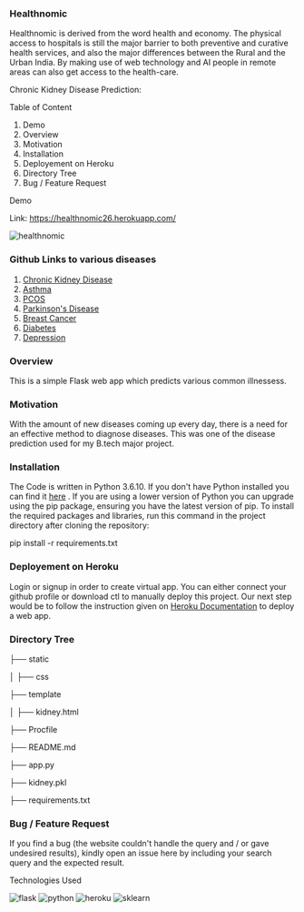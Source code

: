 ### Healthnomic 
Healthnomic is derived from the word health and economy.  The physical access to hospitals is still the major barrier to both preventive and curative health services, and also the major differences between the Rural and the Urban India. By making use of web technology and AI people in remote areas can also get access to the health-care.

Chronic Kidney Disease Prediction:

Table of Content
1. Demo
2. Overview
3. Motivation
4. Installation
5. Deployement on Heroku
6. Directory Tree
7. Bug / Feature Request

Demo

Link: https://healthnomic26.herokuapp.com/

![healthnomic](https://user-images.githubusercontent.com/36689965/120914042-0af4d900-c6b9-11eb-88ad-6f74e7a81525.JPG)

### Github Links to various diseases 

1. [Chronic Kidney Disease](https://github.com/NavJyo/Chronic-Kidney-Disease-prediction-using-machine-learning )
2. [Asthma](https://github.com/NavJyo/Asthma-Prediction-using-machine-learning )
3. [PCOS](https://github.com/NavJyo/PCOS-prediction-using-machine-learning ) 
4. [Parkinson's Disease](https://github.com/NavJyo/Parkinsons-disease-prediction-using-machine-learning) 
5. [Breast Cancer](https://github.com/NavJyo/Breast-Cancer-prediction-using-machine-learning) 
6. [Diabetes](https://github.com/NavJyo/Diabetes-prediction-using-machine-learning)
7. [Depression](https://github.com/NavJyo/Depression-prediction-using-Machine-learning)  


### Overview

This is a simple Flask web app which predicts various common illnessess. 

### Motivation

With the amount of new diseases coming up every day, there is a need for an effective method to diagnose diseases.  This was one of the disease prediction used for my B.tech major project. 

### Installation

The Code is written in Python 3.6.10. If you don't have Python installed you can find it [here](https://www.python.org) . If you are using a lower version of Python you can upgrade using the pip package, ensuring you have the latest version of pip. To install the required packages and libraries, run this command in the project directory after cloning the repository:


pip install -r requirements.txt



### Deployement on Heroku

Login or signup in order to create virtual app. You can either connect your github profile or download ctl to manually deploy this project.
Our next step would be to follow the instruction given on [Heroku Documentation](https://devcenter.heroku.com/articles/getting-started-with-python)  to deploy a web app.


### Directory Tree

├── static 

 │   ├── css
 
├── template

 │   ├── kidney.html
 
├── Procfile

├── README.md

├── app.py 

├── kidney.pkl

├── requirements.txt
 

### Bug / Feature Request
If you find a bug (the website couldn't handle the query and / or gave undesired results), kindly open an issue here by including your search query and the expected result. 

Technologies Used

![flask](https://user-images.githubusercontent.com/36689965/117563372-0ab9eb80-b0c3-11eb-9a6d-52962fd46e07.png)  ![python](https://user-images.githubusercontent.com/36689965/117563454-97fd4000-b0c3-11eb-866b-3929f09b6cbc.jpg)
![heroku](https://user-images.githubusercontent.com/36689965/117563393-2ae9aa80-b0c3-11eb-9731-2c681ca645d6.png) ![sklearn](https://user-images.githubusercontent.com/36689965/117563487-e1e62600-b0c3-11eb-83bb-e6cb104408f2.png)




